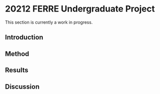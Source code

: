 # 20212 FERRE Undergraduate Project

This section is currently a work in progress.

## Introduction

## Method

## Results

## Discussion

